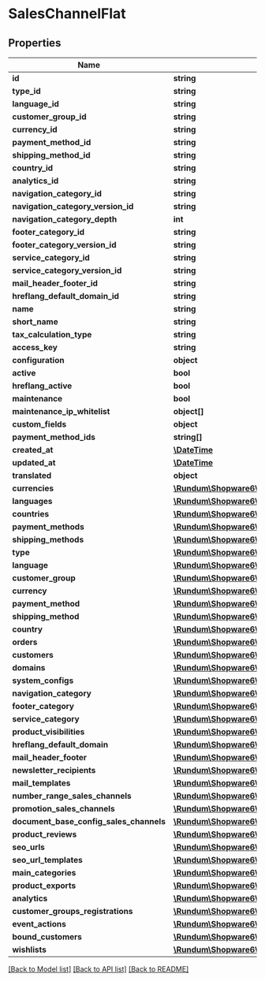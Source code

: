 # SalesChannelFlat

## Properties
Name | Type | Description | Notes
------------ | ------------- | ------------- | -------------
**id** | **string** |  | [optional] 
**type_id** | **string** |  | 
**language_id** | **string** |  | 
**customer_group_id** | **string** |  | 
**currency_id** | **string** |  | 
**payment_method_id** | **string** |  | 
**shipping_method_id** | **string** |  | 
**country_id** | **string** |  | 
**analytics_id** | **string** |  | [optional] 
**navigation_category_id** | **string** |  | 
**navigation_category_version_id** | **string** |  | [optional] 
**navigation_category_depth** | **int** |  | [optional] 
**footer_category_id** | **string** |  | [optional] 
**footer_category_version_id** | **string** |  | [optional] 
**service_category_id** | **string** |  | [optional] 
**service_category_version_id** | **string** |  | [optional] 
**mail_header_footer_id** | **string** |  | [optional] 
**hreflang_default_domain_id** | **string** |  | [optional] 
**name** | **string** |  | 
**short_name** | **string** |  | [optional] 
**tax_calculation_type** | **string** |  | [optional] 
**access_key** | **string** |  | 
**configuration** | **object** |  | [optional] 
**active** | **bool** |  | [optional] 
**hreflang_active** | **bool** |  | [optional] 
**maintenance** | **bool** |  | [optional] 
**maintenance_ip_whitelist** | **object[]** |  | [optional] 
**custom_fields** | **object** |  | [optional] 
**payment_method_ids** | **string[]** |  | [optional] 
**created_at** | [**\DateTime**](\DateTime.md) |  | 
**updated_at** | [**\DateTime**](\DateTime.md) |  | [optional] 
**translated** | **object** |  | [optional] 
**currencies** | [**\Rundum\Shopware6\Model\CurrencyFlat**](CurrencyFlat.md) |  | [optional] 
**languages** | [**\Rundum\Shopware6\Model\LanguageFlat**](LanguageFlat.md) |  | [optional] 
**countries** | [**\Rundum\Shopware6\Model\CountryFlat**](CountryFlat.md) |  | [optional] 
**payment_methods** | [**\Rundum\Shopware6\Model\PaymentMethodFlat**](PaymentMethodFlat.md) |  | [optional] 
**shipping_methods** | [**\Rundum\Shopware6\Model\ShippingMethodFlat**](ShippingMethodFlat.md) |  | [optional] 
**type** | [**\Rundum\Shopware6\Model\SalesChannelTypeFlat**](SalesChannelTypeFlat.md) |  | [optional] 
**language** | [**\Rundum\Shopware6\Model\LanguageFlat**](LanguageFlat.md) |  | [optional] 
**customer_group** | [**\Rundum\Shopware6\Model\CustomerGroupFlat**](CustomerGroupFlat.md) |  | [optional] 
**currency** | [**\Rundum\Shopware6\Model\CurrencyFlat**](CurrencyFlat.md) |  | [optional] 
**payment_method** | [**\Rundum\Shopware6\Model\PaymentMethodFlat**](PaymentMethodFlat.md) |  | [optional] 
**shipping_method** | [**\Rundum\Shopware6\Model\ShippingMethodFlat**](ShippingMethodFlat.md) |  | [optional] 
**country** | [**\Rundum\Shopware6\Model\CountryFlat**](CountryFlat.md) |  | [optional] 
**orders** | [**\Rundum\Shopware6\Model\OrderFlat**](OrderFlat.md) |  | [optional] 
**customers** | [**\Rundum\Shopware6\Model\CustomerFlat**](CustomerFlat.md) |  | [optional] 
**domains** | [**\Rundum\Shopware6\Model\SalesChannelDomainFlat**](SalesChannelDomainFlat.md) |  | [optional] 
**system_configs** | [**\Rundum\Shopware6\Model\SystemConfigFlat**](SystemConfigFlat.md) |  | [optional] 
**navigation_category** | [**\Rundum\Shopware6\Model\CategoryFlat**](CategoryFlat.md) |  | [optional] 
**footer_category** | [**\Rundum\Shopware6\Model\CategoryFlat**](CategoryFlat.md) |  | [optional] 
**service_category** | [**\Rundum\Shopware6\Model\CategoryFlat**](CategoryFlat.md) |  | [optional] 
**product_visibilities** | [**\Rundum\Shopware6\Model\ProductVisibilityFlat**](ProductVisibilityFlat.md) |  | [optional] 
**hreflang_default_domain** | [**\Rundum\Shopware6\Model\SalesChannelDomainFlat**](SalesChannelDomainFlat.md) |  | [optional] 
**mail_header_footer** | [**\Rundum\Shopware6\Model\MailHeaderFooterFlat**](MailHeaderFooterFlat.md) |  | [optional] 
**newsletter_recipients** | [**\Rundum\Shopware6\Model\NewsletterRecipientFlat**](NewsletterRecipientFlat.md) |  | [optional] 
**mail_templates** | [**\Rundum\Shopware6\Model\MailTemplateSalesChannelFlat**](MailTemplateSalesChannelFlat.md) |  | [optional] 
**number_range_sales_channels** | [**\Rundum\Shopware6\Model\NumberRangeSalesChannelFlat**](NumberRangeSalesChannelFlat.md) |  | [optional] 
**promotion_sales_channels** | [**\Rundum\Shopware6\Model\PromotionSalesChannelFlat**](PromotionSalesChannelFlat.md) |  | [optional] 
**document_base_config_sales_channels** | [**\Rundum\Shopware6\Model\DocumentBaseConfigSalesChannelFlat**](DocumentBaseConfigSalesChannelFlat.md) |  | [optional] 
**product_reviews** | [**\Rundum\Shopware6\Model\ProductReviewFlat**](ProductReviewFlat.md) |  | [optional] 
**seo_urls** | [**\Rundum\Shopware6\Model\SeoUrlFlat**](SeoUrlFlat.md) |  | [optional] 
**seo_url_templates** | [**\Rundum\Shopware6\Model\SeoUrlTemplateFlat**](SeoUrlTemplateFlat.md) |  | [optional] 
**main_categories** | [**\Rundum\Shopware6\Model\MainCategoryFlat**](MainCategoryFlat.md) |  | [optional] 
**product_exports** | [**\Rundum\Shopware6\Model\ProductExportFlat**](ProductExportFlat.md) |  | [optional] 
**analytics** | [**\Rundum\Shopware6\Model\SalesChannelAnalyticsFlat**](SalesChannelAnalyticsFlat.md) |  | [optional] 
**customer_groups_registrations** | [**\Rundum\Shopware6\Model\CustomerGroupFlat**](CustomerGroupFlat.md) |  | [optional] 
**event_actions** | [**\Rundum\Shopware6\Model\EventActionFlat**](EventActionFlat.md) |  | [optional] 
**bound_customers** | [**\Rundum\Shopware6\Model\CustomerFlat**](CustomerFlat.md) |  | [optional] 
**wishlists** | [**\Rundum\Shopware6\Model\CustomerWishlistFlat**](CustomerWishlistFlat.md) |  | [optional] 

[[Back to Model list]](../../README.md#documentation-for-models) [[Back to API list]](../../README.md#documentation-for-api-endpoints) [[Back to README]](../../README.md)

